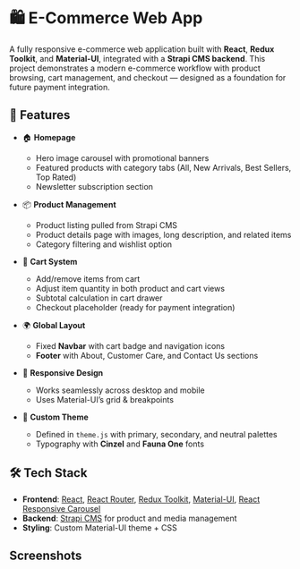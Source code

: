 # 🛍️ E-Commerce Web App  

A fully responsive e-commerce web application built with **React**, **Redux Toolkit**, and **Material-UI**, integrated with a **Strapi CMS backend**. This project demonstrates a modern e-commerce workflow with product browsing, cart management, and checkout — designed as a foundation for future payment integration.  


## 🚀 Features  
- 🏠 **Homepage**  
  - Hero image carousel with promotional banners  
  - Featured products with category tabs (All, New Arrivals, Best Sellers, Top Rated)  
  - Newsletter subscription section
    
- 📦 **Product Management**  
  - Product listing pulled from Strapi CMS  
  - Product details page with images, long description, and related items  
  - Category filtering and wishlist option
    
- 🛒 **Cart System**  
  - Add/remove items from cart  
  - Adjust item quantity in both product and cart views  
  - Subtotal calculation in cart drawer  
  - Checkout placeholder (ready for payment integration)
    
- 🌍 **Global Layout**  
  - Fixed **Navbar** with cart badge and navigation icons  
  - **Footer** with About, Customer Care, and Contact Us sections
    
- 📱 **Responsive Design**  
  - Works seamlessly across desktop and mobile  
  - Uses Material-UI’s grid & breakpoints
     
- 🎨 **Custom Theme**  
  - Defined in `theme.js` with primary, secondary, and neutral palettes  
  - Typography with **Cinzel** and **Fauna One** fonts  


## 🛠️ Tech Stack  
- **Frontend**: [React](https://reactjs.org/), [React Router](https://reactrouter.com/), [Redux Toolkit](https://redux-toolkit.js.org/), [Material-UI](https://mui.com/), [React Responsive Carousel](https://www.npmjs.com/package/react-responsive-carousel)  
- **Backend**: [Strapi CMS](https://strapi.io/) for product and media management  
- **Styling**: Custom Material-UI theme + CSS

## Screenshots
